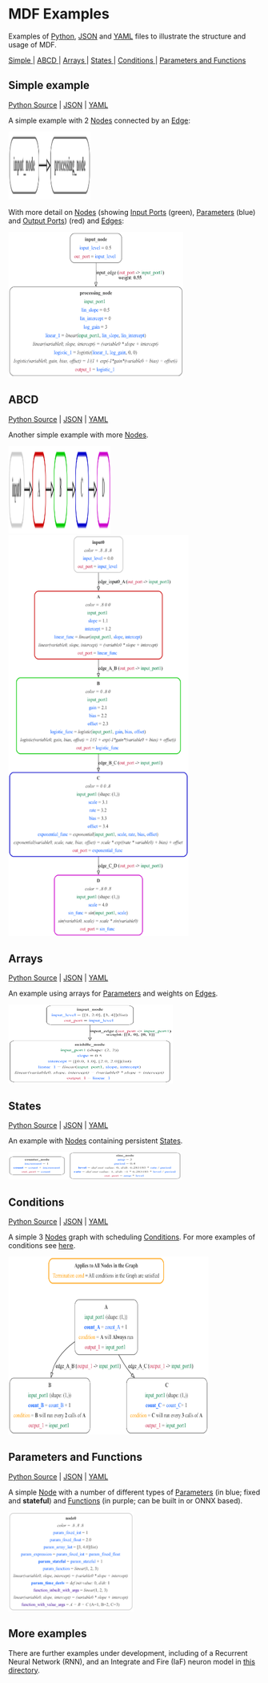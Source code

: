 # MDF Examples

Examples of [Python](https://fileinfo.com/extension/py), [JSON](https://developer.mozilla.org/en-US/docs/Learn/JavaScript/Objects/JSON#:~:text=JavaScript%20Object%20Notation%20(JSON)%20is,page%2C%20or%20vice%20versa) and [YAML](https://circleci.com/blog/what-is-yaml-a-beginner-s-guide/) files to illustrate the structure and usage of MDF.

<a href="#simple"> Simple </a>| <a href="#abcd"> ABCD </a> | <a href="#arrays"> Arrays </a> | <a href="#st"> States </a> | <a href="#conditions"> Conditions </a> | <a href="#parameters-and-functions"> Parameters and Functions </a>

<p id="simple"></p>

## Simple example

[Python Source](https://github.com/ModECI/MDF/blob/update_readme_links/examples/MDF/simple.py) | [JSON](https://github.com/ModECI/MDF/blob/main/examples/MDF/Simple.json) | [YAML](https://github.com/ModECI/MDF/blob/main/examples/MDF/Simple.yaml)

A simple example with 2 [Nodes](https://mdf.readthedocs.io/en/latest/api/Specification.html#node) connected by an [Edge](https://mdf.readthedocs.io/en/latest/api/Specification.html#edge):

<img src="https://raw.githubusercontent.com/ModECI/MDF/main/examples/MDF/images/simple.png" width="165" height="135" />


With more detail on [Nodes](https://mdf.readthedocs.io/en/latest/api/Specification.html#node) (showing [Input Ports](https://mdf.readthedocs.io/en/latest/api/Specification.html#inputport) (green), [Parameters](https://mdf.readthedocs.io/en/latest/api/Specification.html#parameter) (blue) and [Output Ports](https://mdf.readthedocs.io/en/latest/api/Specification.html#output_port)) (red) and [Edges](https://mdf.readthedocs.io/en/latest/api/Specification.html#edge):

<img src="https://raw.githubusercontent.com/ModECI/MDF/main/examples/MDF/images/simple_3.png" width="350" height="290" />

<p id="abcd"></p>

## ABCD

[Python Source](https://github.com/ModECI/MDF/blob/main/examples/MDF/abcd.py) | [JSON](https://github.com/ModECI/MDF/blob/main/examples/MDF/ABCD.json) | [YAML](https://github.com/ModECI/MDF/blob/main/examples/MDF/ABCD.yaml)

Another simple example with more [Nodes](https://mdf.readthedocs.io/en/latest/api/Specification.html#node).

<img src="https://raw.githubusercontent.com/ModECI/MDF/main/examples/MDF/images/abcd.png" width="205" height="175" />


<img src="https://raw.githubusercontent.com/ModECI/MDF/main/examples/MDF/images/abcd_3.png" width="360" height="800" />


<p id="arrays"></p>

## Arrays

[Python Source](https://github.com/ModECI/MDF/blob/main/examples/MDF/arrays.py) | [JSON](https://github.com/ModECI/MDF/blob/main/examples/MDF/Arrays.json) | [YAML](https://github.com/ModECI/MDF/blob/main/examples/MDF/Arrays.yaml)

An example using arrays for [Parameters](https://mdf.readthedocs.io/en/latest/api/Specification.html#parameter) and weights on [Edges](https://mdf.readthedocs.io/en/latest/api/Specification.html#edge).

<img src="https://raw.githubusercontent.com/ModECI/MDF/main/examples/MDF/images/arrays.png" width="329" height="157" />


<p id="st"></p>

## States

[Python Source](https://github.com/ModECI/MDF/blob/main/examples/MDF/states.py) | [JSON](https://github.com/ModECI/MDF/blob/main/examples/MDF/States.json) | [YAML](https://github.com/ModECI/MDF/blob/main/examples/MDF/States.yaml)

An example with [Nodes](https://mdf.readthedocs.io/en/latest/api/Specification.html#node) containing persistent [States](https://mdf.readthedocs.io/en/latest/api/Specification.html#state).

<img src="https://raw.githubusercontent.com/ModECI/MDF/main/examples/MDF/images/states.png" width="346" height="55" />

<p id="conditions"></p>

## Conditions

[Python Source](https://github.com/ModECI/MDF/blob/main/examples/MDF/abc_conditions.py) | [JSON](https://github.com/ModECI/MDF/blob/main/examples/MDF/abc_conditions.json) | [YAML](https://github.com/ModECI/MDF/blob/main/examples/MDF/abc_conditions.yaml)

A simple 3 [Nodes](https://mdf.readthedocs.io/en/latest/api/Specification.html#node) graph with scheduling [Conditions](https://mdf.readthedocs.io/en/latest/api/Specification.html#condition). For more examples of conditions see [here](https://github.com/ModECI/MDF/blob/main/examples/MDF/conditions/README.md).

<img src="https://raw.githubusercontent.com/ModECI/MDF/main/examples/MDF/images/abc_conditions.png" width="400" height="355" />

<p id="parameters-and-functions"></p>

## Parameters and Functions

[Python Source](https://github.com/ModECI/MDF/blob/main/examples/MDF/params_funcs.py) | [JSON](https://github.com/ModECI/MDF/blob/main/examples/MDF/ParametersFunctions.json) | [YAML](https://github.com/ModECI/MDF/blob/main/examples/MDF/ParametersFunctions.yaml)

A simple [Node](https://mdf.readthedocs.io/en/latest/api/Specification.html#node) with a number of different types of [Parameters](https://mdf.readthedocs.io/en/latest/api/Specification.html#parameter) (in blue; fixed and **stateful**) and [Functions](https://mdf.readthedocs.io/en/latest/api/Specification.html#function) (in purple; can be built in or ONNX based).

<img src="https://raw.githubusercontent.com/ModECI/MDF/main/examples/MDF/images/params_funcs.png" width="250" height="198" />


## More examples

There are further examples under development, including of a Recurrent Neural Network (RNN), and an Integrate and Fire (IaF) neuron model in [this directory](https://github.com/ModECI/MDF/tree/main/examples/MDF/RNN).
